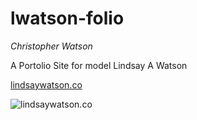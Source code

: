 # lwatson-folio

_Christopher Watson_

A Portolio Site for model Lindsay A Watson

[lindsaywatson.co](https://lindsaywatson.co/)


![lindsaywatson.co](https://res.cloudinary.com/yowats0n/image/upload/v1556424860/lwatson/Screen_Shot_2019-04-28_at_12.13.53_AM.jpg "lindsaywatson.co")
